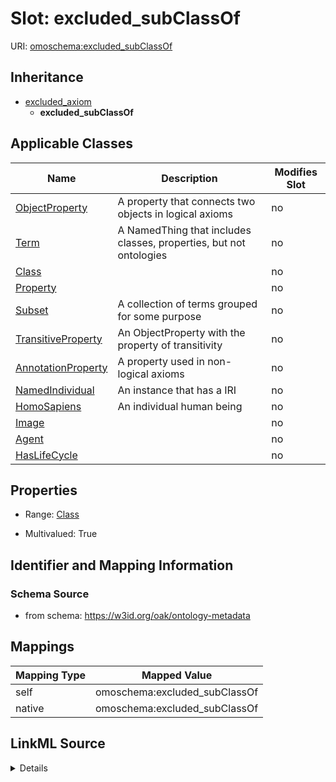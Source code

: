 

# Slot: excluded_subClassOf



URI: [omoschema:excluded_subClassOf](https://w3id.org/oak/ontology-metadata/excluded_subClassOf)




## Inheritance

* [excluded_axiom](excluded_axiom.md)
    * **excluded_subClassOf**






## Applicable Classes

| Name | Description | Modifies Slot |
| --- | --- | --- |
| [ObjectProperty](ObjectProperty.md) | A property that connects two objects in logical axioms |  no  |
| [Term](Term.md) | A NamedThing that includes classes, properties, but not ontologies |  no  |
| [Class](Class.md) |  |  no  |
| [Property](Property.md) |  |  no  |
| [Subset](Subset.md) | A collection of terms grouped for some purpose |  no  |
| [TransitiveProperty](TransitiveProperty.md) | An ObjectProperty with the property of transitivity |  no  |
| [AnnotationProperty](AnnotationProperty.md) | A property used in non-logical axioms |  no  |
| [NamedIndividual](NamedIndividual.md) | An instance that has a IRI |  no  |
| [HomoSapiens](HomoSapiens.md) | An individual human being |  no  |
| [Image](Image.md) |  |  no  |
| [Agent](Agent.md) |  |  no  |
| [HasLifeCycle](HasLifeCycle.md) |  |  no  |







## Properties

* Range: [Class](Class.md)

* Multivalued: True





## Identifier and Mapping Information







### Schema Source


* from schema: https://w3id.org/oak/ontology-metadata




## Mappings

| Mapping Type | Mapped Value |
| ---  | ---  |
| self | omoschema:excluded_subClassOf |
| native | omoschema:excluded_subClassOf |




## LinkML Source

<details>
```yaml
name: excluded_subClassOf
from_schema: https://w3id.org/oak/ontology-metadata
rank: 1000
is_a: excluded_axiom
alias: excluded_subClassOf
domain_of:
- HasLifeCycle
range: Class
multivalued: true

```
</details>